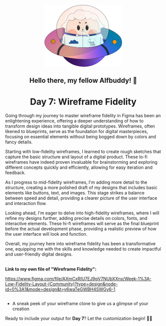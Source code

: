 <p align=center>
<img width="250px" src="../../assets/alf/alf-ufo.png"> <br/>
</p>

#### <h2 align=center>  Hello there, my fellow Alfbuddy! 💖  </h2>

**<h1 align=center> Day 7: Wireframe Fidelity**<br/></h1>

Going through my journey to master wireframe fidelity in Figma has been an enlightening experience, offering a deeper understanding of how to transform design ideas into tangible digital prototypes. Wireframes, often likened to blueprints, serve as the foundation for digital masterpieces, focusing on essential elements without being bogged down by colors and fancy details.

Starting with low-fidelity wireframes, I learned to create rough sketches that capture the basic structure and layout of a digital product. These lo-fi wireframes have indeed proven invaluable for brainstorming and exploring different concepts quickly and efficiently, allowing for easy iteration and feedback.

As I progress to mid-fidelity wireframes, I'm adding more detail to the structure, creating a more polished draft of my designs that includes basic elements like buttons, text, and images. This stage strikes a balance between speed and detail, providing a clearer picture of the user interface and interaction flow.

Looking ahead, I'm eager to delve into high-fidelity wireframes, where I will refine my designs further, adding precise details on colors, fonts, and interactive elements. These hi-fi wireframes will serve as the final blueprint before the actual development phase, providing a realistic preview of how the user interface will look and function.

Overall, my journey here into wireframe fidelity has been a transformative one, equipping me with the skills and knowledge needed to create impactful and user-friendly digital designs.

<br/>**Link to my own file of **"Wireframe Fidelity":****

https://www.figma.com/file/AXmCxRIU7EJ9qV7NUbXXnx/Week-1%3A-Low-Fidelity-Layout-(Community)?type=design&node-id=0%3A1&mode=design&t=y6waTeGWBH4SWGy6-1

##


- A sneak peek of your wireframe clone to give us a glimpse of your creation


Ready to include your output for **Day 7**? Let the customization begin! 🚀✨

<!-- You may now delete and modify the content of this file -->